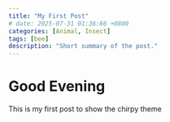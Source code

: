```yaml
---
title: "My First Post"
# date: 2025-07-31 01:36:66 +0800
categories: [Animal, Insect]
tags: [bee]
description: "Short summary of the post."
---
```


# Good Evening
This is my first post to show the chirpy theme